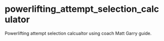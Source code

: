 # powerlifting_attempt_selection_calculator
Powerlifting attempt selection calcualtor using coach Matt Garry guide.
